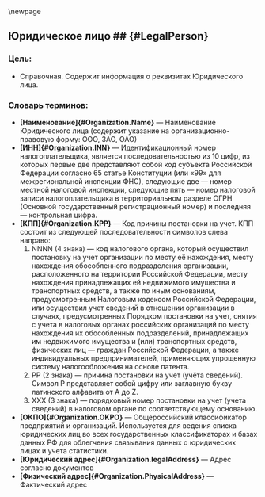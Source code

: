 
\newpage

## Юридическое лицо ## {#LegalPerson}

### Цель:
*	Справочная. Содержит информация о реквизитах Юридического лица. 

### Словарь терминов:
*	**[Наименование]{#Organization.Name}** —  Наименование Юридического лица (содержит указание на организационно-правовую форму: ООО, ЗАО, ОАО)
*	**[ИНН]{#Organization.INN}** —  Идентификационный номер налогоплательщика, является последовательностью из 10 цифр, из которых первые две представляют собой код субъекта Российской Федерации согласно 65 статье Конституции (или «99» для межрегиональной инспекции ФНС), следующие две — номер местной налоговой инспекции, следующие пять — номер налоговой записи налогоплательщика в территориальном разделе ОГРН (Основной государственный регистрационный номер) и последняя — контрольная цифра.
*	**[КПП]{#Organization.KPP}** —  Код причины постановки на учет. КПП состоит из следующей последовательности символов слева направо:
	1.	NNNN (4 знака) — код налогового органа, который осуществил постановку на учет организации по месту её нахождения, месту нахождения обособленного подразделения организации, расположенного на территории Российской Федерации, месту нахождения принадлежащих ей недвижимого имущества и транспортных средств, а также по иным основаниям, предусмотренным Налоговым кодексом Российской Федерации, или осуществил учет сведений в отношении организации в случаях, предусмотренных Порядком постановки на учет, снятия с учета в налоговых органах российских организаций по месту нахождения их обособленных подразделений, принадлежащих им недвижимого имущества и (или) транспортных средств, физических лиц — граждан Российской Федерации, а также индивидуальных предпринимателей, применяющих упрощенную систему налогообложения на основе патента.
	2.	PP (2 знака) — причина постановки на учет (учёта сведений). Символ P представляет собой цифру или заглавную букву латинского алфавита от A до Z.
	3.	XXX (3 знака) — порядковый номер постановки на учет (учета сведений) в налоговом органе по соответствующему основанию.
*	**[ОКПО]{#Organization.OKPO}** — Общероссийский классификатор предприятий и организаций. Используется для ведения списка юридических лиц во всех государственных классификаторах и базах данных РФ для облегчения связывания данных о юридических лицах и учета статистики.
*	**[Юридический адрес]{#Organization.legalAddress}** — Адрес согласно документов 
*	**[Физический адрес]{#Organization.PhysicalAddress}** — Фактический адрес 